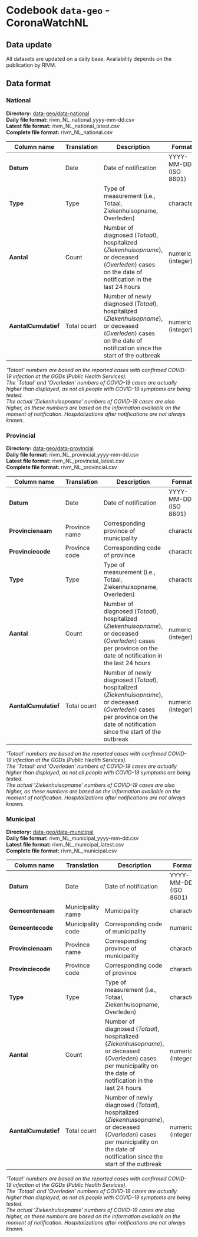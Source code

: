 # Codebook `data-geo` - CoronaWatchNL

## Data update

All datasets are updated on a daily base. Availability depends on the publication by RIVM.

## Data format

### National

**Directory:** [data-geo/data-national](data-geo/data-national) <br>
**Daily file format:** rivm_NL_national_yyyy-mm-dd.csv<br>
**Latest file format:** rivm_NL_national_latest.csv<br>
**Complete file format:** rivm_NL_national.csv

| Column name | Translation | Description | Format | Example |
|---|---|---|---|---|
| **Datum** | Date | Date of notification | YYYY-MM-DD (ISO 8601) | 2020-04-23 |
| **Type** | Type | Type of measurement (i.e., Totaal, Ziekenhuisopname, Overleden) | character | Totaal |
| **Aantal** | Count | Number of diagnosed (*Totaal*), hospitalized (*Ziekenhuisopname*), or deceased (*Overleden*) cases on the date of notification in the last 24 hours | numeric (integer) | 86|
| **AantalCumulatief** | Total count | Number of newly diagnosed (*Totaal*), hospitalized (*Ziekenhuisopname*), or deceased (*Overleden*) cases on the date of notification since the start of the outbreak | numeric (integer) | 86 |

*'Totaal' numbers are based on the reported cases with confirmed COVID-19 infection at the GGDs (Public Health Services).*<br>
*The 'Totaal' and 'Overleden' numbers of COVID-19 cases are actually higher than displayed, as not all people with COVID-19 symptoms are being tested.*<br>
*The actual 'Ziekenhuisopname' numbers of COVID-19 cases are also higher, as these numbers are based on the information available on the moment of notification. Hospitalizations after notifications are not always known.*<br>


### Provincial

**Directory:** [data-geo/data-provincial](data-geo/data-provincial) <br>
**Daily file format:** rivm_NL_provincial_yyyy-mm-dd.csv<br>
**Latest file format:** rivm_NL_provincial_latest.csv<br>
**Complete file format:** rivm_NL_provincial.csv

| Column name | Translation | Description | Format | Example |
|---|---|---|---|---|
| **Datum** | Date | Date of notification | YYYY-MM-DD (ISO 8601) | 2020-04-23 |
| **Provincienaam** | Province name | Corresponding province of municipality | character | Noord-Brabant |
| **Provinciecode** | Province code | Corresponding code of province | character | Noord-Brabant |
| **Type** | Type | Type of measurement (i.e., Totaal, Ziekenhuisopname, Overleden) | character | Totaal |
| **Aantal** | Count | Number of diagnosed (*Totaal*), hospitalized (*Ziekenhuisopname*), or deceased (*Overleden*) cases per province on the date of notification in the last 24 hours | numeric (integer) | 86|
| **AantalCumulatief** | Total count | Number of newly diagnosed (*Totaal*), hospitalized (*Ziekenhuisopname*), or deceased (*Overleden*) cases per province on the date of notification since the start of the outbreak | numeric (integer) | 86 |

*'Totaal' numbers are based on the reported cases with confirmed COVID-19 infection at the GGDs (Public Health Services).*<br>
*The 'Totaal' and 'Overleden' numbers of COVID-19 cases are actually higher than displayed, as not all people with COVID-19 symptoms are being tested.*<br>
*The actual 'Ziekenhuisopname' numbers of COVID-19 cases are also higher, as these numbers are based on the information available on the moment of notification. Hospitalizations after notifications are not always known.*<br>


### Municipal

**Directory:** [data-geo/data-municipal](data-geo/data-municipal) <br>
**Daily file format:** rivm_NL_municipal_yyyy-mm-dd.csv<br>
**Latest file format:** rivm_NL_municipal_latest.csv<br>
**Complete file format:** rivm_NL_municipal.csv

| Column name | Translation | Description | Format | Example |
|---|---|---|---|---|
| **Datum** | Date | Date of notification | YYYY-MM-DD (ISO 8601) | 2020-04-23 |
| **Gemeentenaam** | Municipality name | Municipality | character | Oosterhout |
| **Gemeentecode** | Municipality code | Corresponding code of municipality | numeric | 826 |
| **Provincienaam** | Province name | Corresponding province of municipality | character | Noord-Brabant |
| **Provinciecode** | Province code | Corresponding code of province | character | Noord-Brabant |
| **Type** | Type | Type of measurement (i.e., Totaal, Ziekenhuisopname, Overleden) | character | Totaal |
| **Aantal** | Count | Number of diagnosed (*Totaal*), hospitalized (*Ziekenhuisopname*), or deceased (*Overleden*) cases per municipality on the date of notification in the last 24 hours | numeric (integer) | 86|
| **AantalCumulatief** | Total count | Number of newly diagnosed (*Totaal*), hospitalized (*Ziekenhuisopname*), or deceased (*Overleden*) cases per municipality on the date of notification since the start of the outbreak | numeric (integer) | 86 |

*'Totaal' numbers are based on the reported cases with confirmed COVID-19 infection at the GGDs (Public Health Services).*<br>
*The 'Totaal' and 'Overleden' numbers of COVID-19 cases are actually higher than displayed, as not all people with COVID-19 symptoms are being tested.*<br>
*The actual 'Ziekenhuisopname' numbers of COVID-19 cases are also higher, as these numbers are based on the information available on the moment of notification. Hospitalizations after notifications are not always known.*<br>

